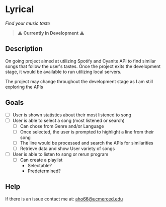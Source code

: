 # Lyrical
*Find your music taste*

> ⚠️ **Currently in Development** ⚠️

## Description
On going project aimed at utilizing Spotify and Cyanite API to find similar songs that follow the user's tastes. Once the project exits the development stage, it would be available to run utilizing local servers. 

The project may change throughout the development stage as I am still exploring the APIs

## Goals
- [ ] User is shown statistics about their most listened to song
- [ ] User is able to select a song (most listened or search)
    - [ ] Can chose from Genre and/or Language
    - [ ] Once selected, the user is prompted to highlight a line from their song
    - [ ] The line would be processed and search the APIs for similarities
    - [ ] Retrieve data and show User variety of songs
- [ ] User is able to listen to song or rerun program
    - [ ] Can create a playlist
        - Selectable?
        - Predetermined?

## Help
If there is an issue contact me at: aho66@ucmerced.edu
